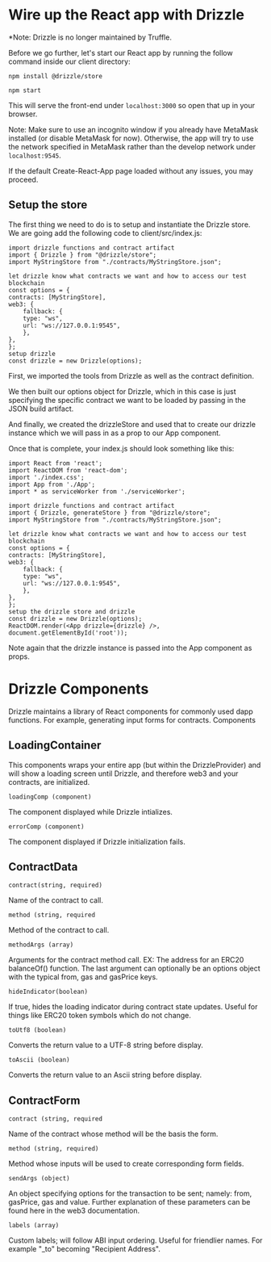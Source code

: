 # Wire up the React app with Drizzle
*Note: Drizzle is no longer maintained by Truffle.

Before we go further, let's start our React app by running the follow command inside our client directory:

    npm install @drizzle/store

    npm start


This will serve the front-end under `localhost:3000` so open that up in your browser.

Note: Make sure to use an incognito window if you already have MetaMask installed (or disable MetaMask for now). Otherwise, the app will try to use the network specified in MetaMask rather than the develop network under `localhost:9545`.

If the default Create-React-App page loaded without any issues, you may proceed.

## Setup the store
The first thing we need to do is to setup and instantiate the Drizzle store. We are going add the following code to client/src/index.js:

    import drizzle functions and contract artifact
    import { Drizzle } from "@drizzle/store";
    import MyStringStore from "./contracts/MyStringStore.json";

    let drizzle know what contracts we want and how to access our test blockchain
    const options = {
    contracts: [MyStringStore],
    web3: {
        fallback: {
        type: "ws",
        url: "ws://127.0.0.1:9545",
        },
    },
    };
    setup drizzle
    const drizzle = new Drizzle(options);



First, we imported the tools from Drizzle as well as the contract definition.

We then built our options object for Drizzle, which in this case is just specifying the specific contract we want to be loaded by passing in the JSON build artifact.

And finally, we created the drizzleStore and used that to create our drizzle instance which we will pass in as a prop to our App component.

Once that is complete, your index.js should look something like this:

    import React from 'react';
    import ReactDOM from 'react-dom';
    import './index.css';
    import App from './App';
    import * as serviceWorker from './serviceWorker';

    import drizzle functions and contract artifact
    import { Drizzle, generateStore } from "@drizzle/store";
    import MyStringStore from "./contracts/MyStringStore.json";

    let drizzle know what contracts we want and how to access our test blockchain
    const options = {
    contracts: [MyStringStore],
    web3: {
        fallback: {
        type: "ws",
        url: "ws://127.0.0.1:9545",
        },
    },
    };
    setup the drizzle store and drizzle
    const drizzle = new Drizzle(options);
    ReactDOM.render(<App drizzle={drizzle} />, document.getElementById('root'));




Note again that the drizzle instance is passed into the App component as props.

# Drizzle Components
Drizzle maintains a library of React components for commonly used dapp functions. For example, generating input forms for contracts.
Components

## LoadingContainer

This components wraps your entire app (but within the DrizzleProvider) and will show a loading screen until Drizzle, and therefore web3 and your contracts, are initialized.

    loadingComp (component) 
The component displayed while Drizzle intializes.

    errorComp (component) 
The component displayed if Drizzle initialization fails.

## ContractData
    contract(string, required)
Name of the contract to call.

    method (string, required
Method of the contract to call.

    methodArgs (array) 
Arguments for the contract method call. EX: The address for an ERC20 balanceOf() function. The last argument can optionally be an options object with the typical from, gas and gasPrice keys.

    hideIndicator(boolean) 
If true, hides the loading indicator during contract state updates. Useful for things like ERC20 token symbols which do not change.

    toUtf8 (boolean) 
Converts the return value to a UTF-8 string before display.

    toAscii (boolean) 
Converts the return value to an Ascii string before display.

## ContractForm

    contract (string, required
Name of the contract whose method will be the basis the form.

    method (string, required) 
Method whose inputs will be used to create corresponding form fields.

    sendArgs (object) 
An object specifying options for the transaction to be sent; namely: from, gasPrice, gas and value. Further explanation of these parameters can be found here in the web3 documentation.

    labels (array) 
Custom labels; will follow ABI input ordering. Useful for friendlier names. For example "_to" becoming "Recipient Address".
